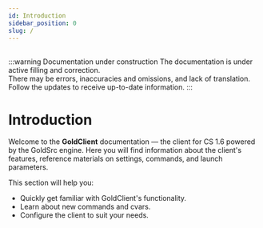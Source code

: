 ```yaml
---
id: Introduction
sidebar_position: 0
slug: /
---
```


<br/>
:::warning Documentation under construction
The documentation is under active filling and correction.<br/>
There may be errors, inaccuracies and omissions, and lack of translation.<br/>
Follow the updates to receive up-to-date information.
:::

# Introduction

Welcome to the **GoldClient** documentation — the client for CS 1.6 powered by the GoldSrc engine.
Here you will find information about the client's features, reference materials on settings, commands, and launch parameters.

This section will help you:
- Quickly get familiar with GoldClient's functionality.
- Learn about new commands and cvars.
- Configure the client to suit your needs.
